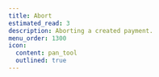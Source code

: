 ```yaml
---
title: Abort
estimated_read: 3
description: Aborting a created payment.
menu_order: 1300
icon:
  content: pan_tool
  outlined: true
---
```


